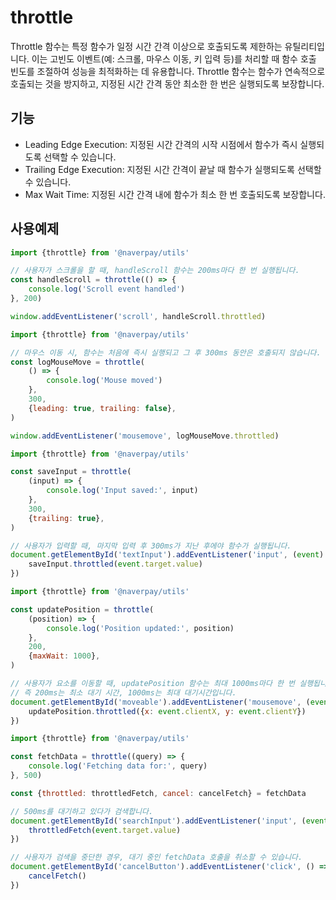 # throttle

Throttle 함수는 특정 함수가 일정 시간 간격 이상으로 호출되도록 제한하는 유틸리티입니다. 이는 고빈도 이벤트(예: 스크롤, 마우스 이동, 키 입력 등)를 처리할 때 함수 호출 빈도를 조절하여 성능을 최적화하는 데 유용합니다. Throttle 함수는 함수가 연속적으로 호출되는 것을 방지하고, 지정된 시간 간격 동안 최소한 한 번은 실행되도록 보장합니다.

## 기능

- Leading Edge Execution: 지정된 시간 간격의 시작 시점에서 함수가 즉시 실행되도록 선택할 수 있습니다.
- Trailing Edge Execution: 지정된 시간 간격이 끝날 때 함수가 실행되도록 선택할 수 있습니다.
- Max Wait Time: 지정된 시간 간격 내에 함수가 최소 한 번 호출되도록 보장합니다.

## 사용예제

```js
import {throttle} from '@naverpay/utils'

// 사용자가 스크롤을 할 때, handleScroll 함수는 200ms마다 한 번 실행됩니다.
const handleScroll = throttle(() => {
    console.log('Scroll event handled')
}, 200)

window.addEventListener('scroll', handleScroll.throttled)
```

```js
import {throttle} from '@naverpay/utils'

// 마우스 이동 시, 함수는 처음에 즉시 실행되고 그 후 300ms 동안은 호출되지 않습니다.
const logMouseMove = throttle(
    () => {
        console.log('Mouse moved')
    },
    300,
    {leading: true, trailing: false},
)

window.addEventListener('mousemove', logMouseMove.throttled)
```

```js
import {throttle} from '@naverpay/utils'

const saveInput = throttle(
    (input) => {
        console.log('Input saved:', input)
    },
    300,
    {trailing: true},
)

// 사용자가 입력할 때, 마지막 입력 후 300ms가 지난 후에야 함수가 실행됩니다.
document.getElementById('textInput').addEventListener('input', (event) => {
    saveInput.throttled(event.target.value)
})
```

```js
import {throttle} from '@naverpay/utils'

const updatePosition = throttle(
    (position) => {
        console.log('Position updated:', position)
    },
    200,
    {maxWait: 1000},
)

// 사용자가 요소를 이동할 때, updatePosition 함수는 최대 1000ms마다 한 번 실행됩니다.
// 즉 200ms는 최소 대기 시간, 1000ms는 최대 대기시간입니다.
document.getElementById('moveable').addEventListener('mousemove', (event) => {
    updatePosition.throttled({x: event.clientX, y: event.clientY})
})
```

```js
import {throttle} from '@naverpay/utils'

const fetchData = throttle((query) => {
    console.log('Fetching data for:', query)
}, 500)

const {throttled: throttledFetch, cancel: cancelFetch} = fetchData

// 500ms를 대기하고 있다가 검색합니다.
document.getElementById('searchInput').addEventListener('input', (event) => {
    throttledFetch(event.target.value)
})

// 사용자가 검색을 중단한 경우, 대기 중인 fetchData 호출을 취소할 수 있습니다.
document.getElementById('cancelButton').addEventListener('click', () => {
    cancelFetch()
})
```
